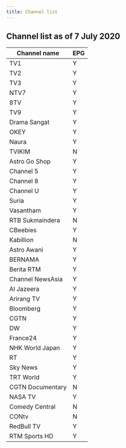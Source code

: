 ```yaml
---
title: Channel list
---
```


## Channel list as of 7 July 2020

|Channel name|EPG|
|-|-|
|TV1|Y|
|TV2|Y|
|TV3|Y|
|NTV7|Y|
|8TV|Y|
|TV9|Y|
|Drama Sangat|Y|
|OKEY|Y|
|Naura|Y|
|TVIKIM|N|
|Astro Go Shop |Y|
|Channel 5 |Y|
|Channel 8 |Y|
|Channel U |Y|
|Suria |Y|
|Vasantham |Y|
|RTB Sukmaindera|N|
|CBeebies|Y|
|Kabillion|N|
|Astro Awani |Y|
|BERNAMA |Y|
|Berita RTM|Y|
|Channel NewsAsia |Y|
|Al Jazeera|Y|
|Arirang TV|Y|
|Bloomberg |Y|
|CGTN|Y|
|DW|Y|
|France24|Y|
|NHK World Japan|Y|
|RT|Y|
|Sky News|Y|
|TRT World|Y|
|CGTN Documentary|N|
|NASA TV|Y|
|Comedy Central|N|
|CONtv|N|
|RedBull TV|Y|
|RTM Sports HD|Y|

